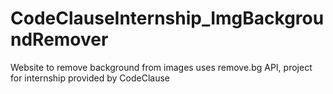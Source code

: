 # CodeClauseInternship_ImgBackgroundRemover
Website to remove background from images uses remove.bg API, project for internship provided by CodeClause
